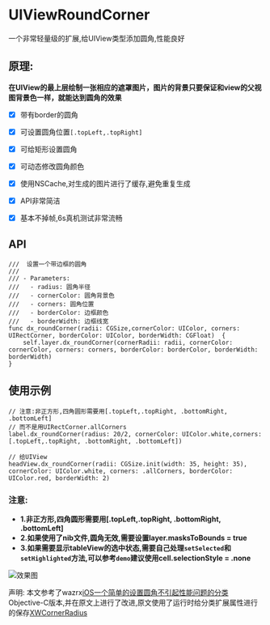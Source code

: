 # UIViewRoundCorner
一个非常轻量级的扩展,给UIView类型添加圆角,性能良好

## 原理: 
**在UIView的最上层绘制一张相应的遮罩图片，图片的背景只要保证和view的父视图背景色一样，就能达到圆角的效果**

- [x] 带有border的圆角
- [x] 可设置圆角位置`[.topLeft,.topRight]`
- [x] 可给矩形设置圆角
- [x] 可动态修改圆角颜色
- [x] 使用NSCache,对生成的图片进行了缓存,避免重复生成
- [x] API非常简洁
- [x] 基本不掉帧,6s真机测试非常流畅



## API
```
///  设置一个带边框的圆角
///
/// - Parameters:
///   - radius: 圆角半径
///   - cornerColor: 圆角背景色
///   - corners: 圆角位置
///   - borderColor: 边框颜色
///   - borderWidth: 边框线宽
func dx_roundCorner(radii: CGSize,cornerColor: UIColor, corners: UIRectCorner, borderColor: UIColor, borderWidth: CGFloat)  {
    self.layer.dx_roundCorner(cornerRadii: radii, cornerColor: cornerColor, corners: corners, borderColor: borderColor, borderWidth: borderWidth)
}
```

## 使用示例
```
// 注意:非正方形,四角圆形需要用[.topLeft,.topRight, .bottomRight, .bottomLeft]
// 而不是用UIRectCorner.allCorners
label.dx_roundCorner(radius: 20/2, cornerColor: UIColor.white,corners: [.topLeft,.topRight, .bottomRight, .bottomLeft])

// 给UIView
headView.dx_roundCorner(radii: CGSize.init(width: 35, height: 35), cornerColor: UIColor.white, corners: .allCorners, borderColor: UIColor.red, borderWidth: 2)
```

### 注意:
- **1.非正方形,四角圆形需要用[.topLeft,.topRight, .bottomRight, .bottomLeft]**
- **2.如果使用了nib文件,圆角无效,需要设置layer.masksToBounds = true**
- **3.如果需要显示tableView的选中状态,需要自己处理`setSelected`和`setHighlighted`方法,可以参考`demo`建议使用cell.selectionStyle = .none**

![效果图](https://github.com/dongxiexidu/UIViewRoundCorner/blob/master/demo.gif)

声明: 本文参考了wazrx[iOS一个简单的设置圆角不引起性能问题的分类](https://www.jianshu.com/p/ddad9e336162)Objective-C版本,并在原文上进行了改进,原文使用了运行时给分类扩展属性进行的保存[XWCornerRadius ](https://github.com/wazrx/XWCornerRadius)
